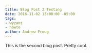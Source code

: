 ```yaml
---
title: Blog Post 2 Testing
date: 2016-11-02 13:08:00 -05:00
tags:
- wyzant
- howto
author: Andrew Froug
---
```


This is the second blog post. Pretty cool.
